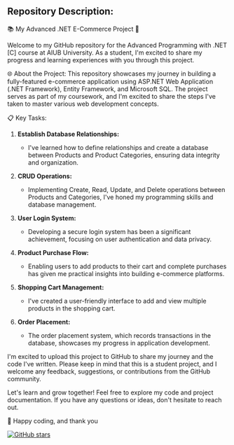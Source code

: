 ## Repository Description:

📚 My Advanced .NET E-Commerce Project 🛒

Welcome to my GitHub repository for the Advanced Programming with .NET [C] course at AIUB University. As a student, I'm excited to share my progress and learning experiences with you through this project.

🌐 About the Project:
This repository showcases my journey in building a fully-featured e-commerce application using ASP.NET Web Application (.NET Framework), Entity Framework, and Microsoft SQL. The project serves as part of my coursework, and I'm excited to share the steps I've taken to master various web development concepts.

📋 Key Tasks:

1. **Establish Database Relationships:**

   - I've learned how to define relationships and create a database between Products and Product Categories, ensuring data integrity and organization.

2. **CRUD Operations:**

   - Implementing Create, Read, Update, and Delete operations between Products and Categories, I've honed my programming skills and database management.

3. **User Login System:**

   - Developing a secure login system has been a significant achievement, focusing on user authentication and data privacy.

4. **Product Purchase Flow:**

   - Enabling users to add products to their cart and complete purchases has given me practical insights into building e-commerce platforms.

5. **Shopping Cart Management:**

   - I've created a user-friendly interface to add and view multiple products in the shopping cart.

6. **Order Placement:**
   - The order placement system, which records transactions in the database, showcases my progress in application development.

I'm excited to upload this project to GitHub to share my journey and the code I've written. Please keep in mind that this is a student project, and I welcome any feedback, suggestions, or contributions from the GitHub community.

Let's learn and grow together! Feel free to explore my code and project documentation. If you have any questions or ideas, don't hesitate to reach out.

🚀 Happy coding, and thank you

[![GitHub stars](https://img.shields.io/github/stars/anamulhaque22/ECommerce-dotnet)](https://github.com/anamulhaque22/dotnet)
